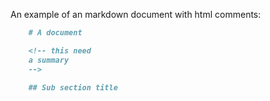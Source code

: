 <!-- GENERATED DOCUMENT DO NOT EDIT! -->
<!-- prettier-ignore-start -->
<!-- markdownlint-disable -->

<!-- Compiled with doculisp (version 1.2.3) https://www.npmjs.com/package/doculisp -->

An example of an markdown document with html comments:

```markdown
    # A document

    <!-- this need
    a summary
    -->

    ## Sub section title
```

<!-- markdownlint-restore -->
<!-- prettier-ignore-end -->
<!-- GENERATED DOCUMENT DO NOT EDIT! -->
